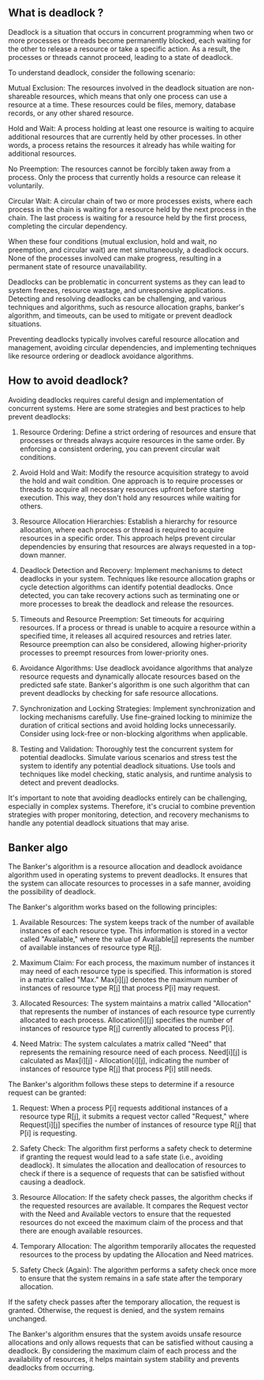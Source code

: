 ## What is deadlock ?

Deadlock is a situation that occurs in concurrent programming when two or more processes or threads become permanently blocked, each waiting for the other to release a resource or take a specific action. As a result, the processes or threads cannot proceed, leading to a state of deadlock.

To understand deadlock, consider the following scenario:

Mutual Exclusion: The resources involved in the deadlock situation are non-shareable resources, which means that only one process can use a resource at a time. These resources could be files, memory, database records, or any other shared resource.

Hold and Wait: A process holding at least one resource is waiting to acquire additional resources that are currently held by other processes. In other words, a process retains the resources it already has while waiting for additional resources.

No Preemption: The resources cannot be forcibly taken away from a process. Only the process that currently holds a resource can release it voluntarily.

Circular Wait: A circular chain of two or more processes exists, where each process in the chain is waiting for a resource held by the next process in the chain. The last process is waiting for a resource held by the first process, completing the circular dependency.

When these four conditions (mutual exclusion, hold and wait, no preemption, and circular wait) are met simultaneously, a deadlock occurs. None of the processes involved can make progress, resulting in a permanent state of resource unavailability.

Deadlocks can be problematic in concurrent systems as they can lead to system freezes, resource wastage, and unresponsive applications. Detecting and resolving deadlocks can be challenging, and various techniques and algorithms, such as resource allocation graphs, banker's algorithm, and timeouts, can be used to mitigate or prevent deadlock situations.

Preventing deadlocks typically involves careful resource allocation and management, avoiding circular dependencies, and implementing techniques like resource ordering or deadlock avoidance algorithms.

## How to avoid deadlock?

Avoiding deadlocks requires careful design and implementation of concurrent systems. Here are some strategies and best practices to help prevent deadlocks:

1. Resource Ordering: Define a strict ordering of resources and ensure that processes or threads always acquire resources in the same order. By enforcing a consistent ordering, you can prevent circular wait conditions.

2. Avoid Hold and Wait: Modify the resource acquisition strategy to avoid the hold and wait condition. One approach is to require processes or threads to acquire all necessary resources upfront before starting execution. This way, they don't hold any resources while waiting for others.

3. Resource Allocation Hierarchies: Establish a hierarchy for resource allocation, where each process or thread is required to acquire resources in a specific order. This approach helps prevent circular dependencies by ensuring that resources are always requested in a top-down manner.

4. Deadlock Detection and Recovery: Implement mechanisms to detect deadlocks in your system. Techniques like resource allocation graphs or cycle detection algorithms can identify potential deadlocks. Once detected, you can take recovery actions such as terminating one or more processes to break the deadlock and release the resources.

5. Timeouts and Resource Preemption: Set timeouts for acquiring resources. If a process or thread is unable to acquire a resource within a specified time, it releases all acquired resources and retries later. Resource preemption can also be considered, allowing higher-priority processes to preempt resources from lower-priority ones.

6. Avoidance Algorithms: Use deadlock avoidance algorithms that analyze resource requests and dynamically allocate resources based on the predicted safe state. Banker's algorithm is one such algorithm that can prevent deadlocks by checking for safe resource allocations.

7. Synchronization and Locking Strategies: Implement synchronization and locking mechanisms carefully. Use fine-grained locking to minimize the duration of critical sections and avoid holding locks unnecessarily. Consider using lock-free or non-blocking algorithms when applicable.

8. Testing and Validation: Thoroughly test the concurrent system for potential deadlocks. Simulate various scenarios and stress test the system to identify any potential deadlock situations. Use tools and techniques like model checking, static analysis, and runtime analysis to detect and prevent deadlocks.

It's important to note that avoiding deadlocks entirely can be challenging, especially in complex systems. Therefore, it's crucial to combine prevention strategies with proper monitoring, detection, and recovery mechanisms to handle any potential deadlock situations that may arise.
## Banker algo

The Banker's algorithm is a resource allocation and deadlock avoidance algorithm used in operating systems to prevent deadlocks. It ensures that the system can allocate resources to processes in a safe manner, avoiding the possibility of deadlock.

The Banker's algorithm works based on the following principles:

1. Available Resources: The system keeps track of the number of available instances of each resource type. This information is stored in a vector called "Available," where the value of Available[j] represents the number of available instances of resource type R[j].

2. Maximum Claim: For each process, the maximum number of instances it may need of each resource type is specified. This information is stored in a matrix called "Max." Max[i][j] denotes the maximum number of instances of resource type R[j] that process P[i] may request.

3. Allocated Resources: The system maintains a matrix called "Allocation" that represents the number of instances of each resource type currently allocated to each process. Allocation[i][j] specifies the number of instances of resource type R[j] currently allocated to process P[i].

4. Need Matrix: The system calculates a matrix called "Need" that represents the remaining resource need of each process. Need[i][j] is calculated as Max[i][j] - Allocation[i][j], indicating the number of instances of resource type R[j] that process P[i] still needs.

The Banker's algorithm follows these steps to determine if a resource request can be granted:

1. Request: When a process P[i] requests additional instances of a resource type R[j], it submits a request vector called "Request," where Request[i][j] specifies the number of instances of resource type R[j] that P[i] is requesting.

2. Safety Check: The algorithm first performs a safety check to determine if granting the request would lead to a safe state (i.e., avoiding deadlock). It simulates the allocation and deallocation of resources to check if there is a sequence of requests that can be satisfied without causing a deadlock.

3. Resource Allocation: If the safety check passes, the algorithm checks if the requested resources are available. It compares the Request vector with the Need and Available vectors to ensure that the requested resources do not exceed the maximum claim of the process and that there are enough available resources.

4. Temporary Allocation: The algorithm temporarily allocates the requested resources to the process by updating the Allocation and Need matrices.

5. Safety Check (Again): The algorithm performs a safety check once more to ensure that the system remains in a safe state after the temporary allocation.

If the safety check passes after the temporary allocation, the request is granted. Otherwise, the request is denied, and the system remains unchanged.

The Banker's algorithm ensures that the system avoids unsafe resource allocations and only allows requests that can be satisfied without causing a deadlock. By considering the maximum claim of each process and the availability of resources, it helps maintain system stability and prevents deadlocks from occurring.
